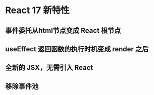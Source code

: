 # React 17 新特性

## 事件委托从html节点变成 React 根节点

## useEffect 返回函数的执行时机变成 render 之后

## 全新的 JSX，无需引入 React

## 移除事件池